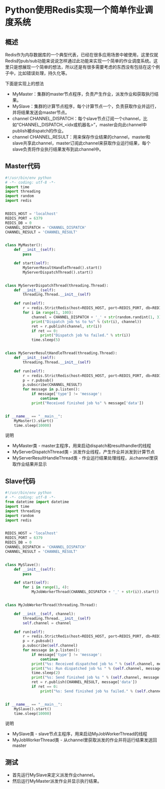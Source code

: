 # Python使用Redis实现一个简单作业调度系统

## 概述

Redis作为内存数据库的一个典型代表，已经在很多应用场景中被使用，这里仅就Redis的pub/sub功能来说说怎样通过此功能来实现一个简单的作业调度系统。这里只是想展现一个简单的想法，所以还是有很多需要考虑的东西没有包括在这个例子中，比如错误处理，持久化等。

下面是实现上的想法

- MyMaster：集群的master节点程序，负责产生作业，派发作业和获取执行结果。
- MySlave：集群的计算节点程序，每个计算节点一个，负责获取作业并运行，并将结果发送会master节点。
- channel CHANNEL_DISPATCH：每个slave节点订阅一个channel，比如“CHANNEL_DISPATCH_<idx或机器名>”，master会向此channel中publish被dispatch的作业。
- channel CHANNEL_RESULT：用来保存作业结果的channel，master和slave共享此channel，master订阅此channel来获取作业运行结果，每个slave负责将作业执行结果发布到此channel中。

## Master代码
``` python
#!/usr/bin/env python
# -*- coding: utf-8 -*-
import time
import threading
import random
import redis


REDIS_HOST = 'localhost'
REDIS_PORT = 6379
REDIS_DB = 0
CHANNEL_DISPATCH = 'CHANNEL_DISPATCH'
CHANNEL_RESULT = 'CHANNEL_RESULT'


class MyMaster():
    def __init__(self):
        pass

    def start(self):
        MyServerResultHandleThread().start()
        MyServerDispatchThread().start()


class MyServerDispatchThread(threading.Thread):
    def __init__(self):
        threading.Thread.__init__(self)

    def run(self):
        r = redis.StrictRedis(host=REDIS_HOST, port=REDIS_PORT, db=REDIS_DB)
        for i in range(1, 100):
            channel = CHANNEL_DISPATCH + '_' + str(random.randint(1, 3))
            print("Dispatch job %s to %s" % (str(i), channel))
            ret = r.publish(channel, str(i))
            if ret == 0:
                print("Dispatch job %s failed." % str(i))
            time.sleep(5)


class MyServerResultHandleThread(threading.Thread):
    def __init__(self):
        threading.Thread.__init__(self)

    def run(self):
        r = redis.StrictRedis(host=REDIS_HOST, port=REDIS_PORT, db=REDIS_DB)
        p = r.pubsub()
        p.subscribe(CHANNEL_RESULT)
        for message in p.listen():
            if message['type'] != 'message':
                continue
            print("Received finished job %s" % message['data'])


if __name__ == "__main__":
    MyMaster().start()
    time.sleep(10000)

```

说明

- MyMaster类 - master主程序，用来启动dispatch和resulthandler的线程
- MyServerDispatchThread类 - 派发作业线程，产生作业并派发到计算节点
- MyServerResultHandleThread类 - 作业运行结果处理线程，从channel里获取作业结果并显示

## Slave代码
``` python
#!/usr/bin/env python
# -*- coding: utf-8 -*-
from datetime import datetime
import time
import threading
import random
import redis


REDIS_HOST = 'localhost'
REDIS_PORT = 6379
REDIS_DB = 0
CHANNEL_DISPATCH = 'CHANNEL_DISPATCH'
CHANNEL_RESULT = 'CHANNEL_RESULT'


class MySlave():
    def __init__(self):
        pass

    def start(self):
        for i in range(1, 4):
            MyJobWorkerThread(CHANNEL_DISPATCH + '_' + str(i)).start()


class MyJobWorkerThread(threading.Thread):

    def __init__(self, channel):
        threading.Thread.__init__(self)
        self.channel = channel

    def run(self):
        r = redis.StrictRedis(host=REDIS_HOST, port=REDIS_PORT, db=REDIS_DB)
        p = r.pubsub()
        p.subscribe(self.channel)
        for message in p.listen():
            if message['type'] != 'message':
                continue
            print("%s: Received dispatched job %s " % (self.channel, message['data']))
            print("%s: Run dispatched job %s " % (self.channel, message['data']))
            time.sleep(2)
            print("%s: Send finished job %s " % (self.channel, message['data']))
            ret = r.publish(CHANNEL_RESULT, message['data'])
            if ret == 0:
                print("%s: Send finished job %s failed." % (self.channel, message['data']))


if __name__ == "__main__":
    MySlave().start()
    time.sleep(10000)

```
说明

- MySlave类 - slave节点主程序，用来启动MyJobWorkerThread的线程
- MyJobWorkerThread类 - 从channel里获取派发的作业并将运行结果发送回master

## 测试
- 首先运行MySlave来定义派发作业channel。
- 然后运行MyMaster派发作业并显示执行结果。
